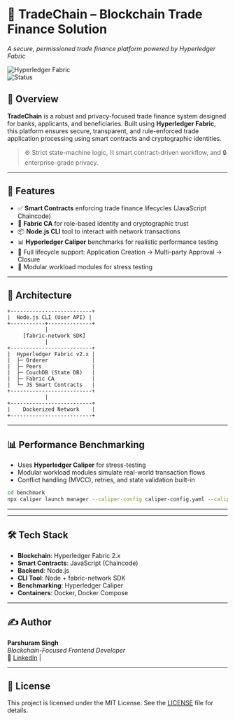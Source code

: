 # 🚢 TradeChain – Blockchain Trade Finance Solution  
*A secure, permissioned trade finance platform powered by Hyperledger Fabric*

![Hyperledger Fabric](https://img.shields.io/badge/Blockchain-Hyperledger%20Fabric-blue?style=for-the-badge)  
![Status](https://img.shields.io/badge/Status-Production--Ready-success?style=for-the-badge)  

## 📌 Overview

**TradeChain** is a robust and privacy-focused trade finance system designed for banks, applicants, and beneficiaries. Built using **Hyperledger Fabric**, this platform ensures secure, transparent, and rule-enforced trade application processing using smart contracts and cryptographic identities.

> ⚙️ Strict state-machine logic, ⛓️ smart contract-driven workflow, and 🔒 enterprise-grade privacy.

---

## 🔧 Features

- ✅ **Smart Contracts** enforcing trade finance lifecycles (JavaScript Chaincode)
- 🔐 **Fabric CA** for role-based identity and cryptographic trust
- 📦 **Node.js CLI** tool to interact with network transactions
- 📊 **Hyperledger Caliper** benchmarks for realistic performance testing
- 🏦 Full lifecycle support: Application Creation → Multi-party Approval → Closure
- 🔄 Modular workload modules for stress testing

---

## 🧠 Architecture

```
+--------------------------+
|  Node.js CLI (User API) |
+-----------+--------------+
            |
     [fabric-network SDK]
            |
+--------------------------+
|  Hyperledger Fabric v2.x |
|  ├─ Orderer              |
|  ├─ Peers                |
|  ├─ CouchDB (State DB)   |
|  ├─ Fabric CA            |
|  └─ JS Smart Contracts   |
+--------------------------+
            |
+--------------------------+
|    Dockerized Network    |
+--------------------------+
```

---

## 📊 Performance Benchmarking

- Uses **Hyperledger Caliper** for stress-testing
- Modular workload modules simulate real-world transaction flows
- Conflict handling (MVCC), retries, and state validation built-in

```bash
cd benchmark
npx caliper launch manager --caliper-config caliper-config.yaml --caliper-benchmark benchmark-config.yaml
```

---
---

## 🛠️ Tech Stack

- **Blockchain**: Hyperledger Fabric 2.x
- **Smart Contracts**: JavaScript (Chaincode)
- **Backend**: Node.js
- **CLI Tool**: Node + fabric-network SDK
- **Benchmarking**: Hyperledger Caliper
- **Containers**: Docker, Docker Compose

---

## ✍️ Author

**Parshuram Singh**  
*Blockchain-Focused Frontend Developer*  
🔗 [LinkedIn](https://www.linkedin.com/in/parshuramsingh) |

---

## 📃 License

This project is licensed under the MIT License. See the [LICENSE](LICENSE) file for details.
